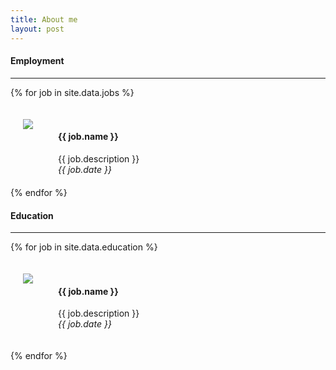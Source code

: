 ```yaml
---
title: About me
layout: post
---
```


#### Employment

---

<style>
.job {
    display: flex;
    align-items: flex-start;

}

.job-icon {
    margin: unset;
    display: flex;
    align-items: flex-start;
}

.job>img, .job>div {
    margin: 20px;
}
</style>

{% for job in site.data.jobs %}

<div class="job">
    <image class="job-icon" src="/assets/company-icons/{{ job.image }}.png" />
    <div class="description"> 
        <h4>{{ job.name }}</h4>
        <div>{{ job.description }}</div>
        <i>{{ job.date }}</i>
    </div>
</div>
{% endfor %}

#### Education

---

{% for job in site.data.education %}

<div class="job">
    <image class="job-icon" src="/assets/company-icons/{{ job.image }}.png" />
    <div class="description"> 
        <h4>{{ job.name }}</h4>
        <div>{{ job.description }}</div>
        <i>{{ job.date }}</i>
    </div>
</div>

{% endfor %}
